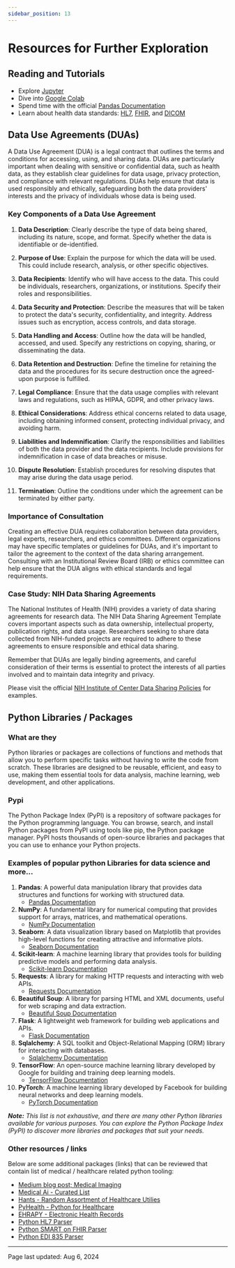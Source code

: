 ```yaml
---
sidebar_position: 13
---
```


# Resources for Further Exploration

## Reading and Tutorials
- Explore [Jupyter](https://jupyter.org/)
- Dive into [Google Colab](https://colab.research.google.com/)
- Spend time with the official [Pandas Documentation](https://pandas.pydata.org/pandas-docs/stable/)
- Learn about health data standards: [HL7](https://www.hl7.org/implement/standards/), [FHIR](https://www.hl7.org/fhir/), and [DICOM](https://www.dicomstandard.org/)

## Data Use Agreements (DUAs)

A Data Use Agreement (DUA) is a legal contract that outlines the terms and conditions for accessing, using, and sharing data. DUAs are particularly important when dealing with sensitive or confidential data, such as health data, as they establish clear guidelines for data usage, privacy protection, and compliance with relevant regulations. DUAs help ensure that data is used responsibly and ethically, safeguarding both the data providers' interests and the privacy of individuals whose data is being used.

### Key Components of a Data Use Agreement

1. **Data Description**: Clearly describe the type of data being shared, including its nature, scope, and format. Specify whether the data is identifiable or de-identified.

2. **Purpose of Use**: Explain the purpose for which the data will be used. This could include research, analysis, or other specific objectives.

3. **Data Recipients**: Identify who will have access to the data. This could be individuals, researchers, organizations, or institutions. Specify their roles and responsibilities.

4. **Data Security and Protection**: Describe the measures that will be taken to protect the data's security, confidentiality, and integrity. Address issues such as encryption, access controls, and data storage.

5. **Data Handling and Access**: Outline how the data will be handled, accessed, and used. Specify any restrictions on copying, sharing, or disseminating the data.

6. **Data Retention and Destruction**: Define the timeline for retaining the data and the procedures for its secure destruction once the agreed-upon purpose is fulfilled.

7. **Legal Compliance**: Ensure that the data usage complies with relevant laws and regulations, such as HIPAA, GDPR, and other privacy laws.

8. **Ethical Considerations**: Address ethical concerns related to data usage, including obtaining informed consent, protecting individual privacy, and avoiding harm.

9. **Liabilities and Indemnification**: Clarify the responsibilities and liabilities of both the data provider and the data recipients. Include provisions for indemnification in case of data breaches or misuse.

10. **Dispute Resolution**: Establish procedures for resolving disputes that may arise during the data usage period.

11. **Termination**: Outline the conditions under which the agreement can be terminated by either party.

### Importance of Consultation

Creating an effective DUA requires collaboration between data providers, legal experts, researchers, and ethics committees. Different organizations may have specific templates or guidelines for DUAs, and it's important to tailor the agreement to the context of the data sharing arrangement. Consulting with an Institutional Review Board (IRB) or ethics committee can help ensure that the DUA aligns with ethical standards and legal requirements.

### Case Study: NIH Data Sharing Agreements

The National Institutes of Health (NIH) provides a variety of data sharing agreements for research data. The NIH Data Sharing Agreement Template covers important aspects such as data ownership, intellectual property, publication rights, and data usage. Researchers seeking to share data collected from NIH-funded projects are required to adhere to these agreements to ensure responsible and ethical data sharing.

Remember that DUAs are legally binding agreements, and careful consideration of their terms is essential to protect the interests of all parties involved and to maintain data integrity and privacy.

Please visit the official [NIH Institute of Center Data Sharing Policies](https://sharing.nih.gov/other-sharing-policies/nih-institute-and-center-data-sharing-policies) for examples. 


## Python Libraries / Packages

### What are they
Python libraries or packages are collections of functions and methods that allow you to perform specific tasks without having to write the code from scratch. These libraries are designed to be reusable, efficient, and easy to use, making them essential tools for data analysis, machine learning, web development, and other applications.

### Pypi
The Python Package Index (PyPI) is a repository of software packages for the Python programming language. You can browse, search, and install Python packages from PyPI using tools like pip, the Python package manager. PyPI hosts thousands of open-source libraries and packages that you can use to enhance your Python projects.


### Examples of popular python Libraries for data science and more...
1. **Pandas**: A powerful data manipulation library that provides data structures and functions for working with structured data.
    - [Pandas Documentation](https://pandas.pydata.org/pandas-docs/stable/)
2. **NumPy**: A fundamental library for numerical computing that provides support for arrays, matrices, and mathematical operations.
    - [NumPy Documentation](https://numpy.org/doc/stable/)
3. **Seaborn**: A data visualization library based on Matplotlib that provides high-level functions for creating attractive and informative plots.
    - [Seaborn Documentation](https://seaborn.pydata.org/)
4. **Scikit-learn**: A machine learning library that provides tools for building predictive models and performing data analysis.
    - [Scikit-learn Documentation](https://scikit-learn.org/stable/)
5. **Requests**: A library for making HTTP requests and interacting with web APIs.
    - [Requests Documentation](https://docs.python-requests.org/en/master/)
6. **Beautiful Soup**: A library for parsing HTML and XML documents, useful for web scraping and data extraction.
    - [Beautiful Soup Documentation](https://www.crummy.com/software/BeautifulSoup/bs4/doc/)
7. **Flask**: A lightweight web framework for building web applications and APIs.
    - [Flask Documentation](https://flask.palletsprojects.com/en/2.0.x/)
8. **Sqlalchemy**: A SQL toolkit and Object-Relational Mapping (ORM) library for interacting with databases.
    - [Sqlalchemy Documentation](https://docs.sqlalchemy.org/en/14/)
9. **TensorFlow**: An open-source machine learning library developed by Google for building and training deep learning models.
    - [TensorFlow Documentation](https://www.tensorflow.org/api_docs/python/tf)
10. **PyTorch**: A machine learning library developed by Facebook for building neural networks and deep learning models.
    - [PyTorch Documentation](https://pytorch.org/docs/stable/index.html)

***Note:*** *This list is not exhaustive, and there are many other Python libraries available for various purposes. You can explore the Python Package Index (PyPI) to discover more libraries and packages that suit your needs.*

### Other resources / links 
Below are some additional packages (links) that can be reviewed that contain list of medical / healthcare related python tooling: 

- [Medium blog post; Medical Imaging](https://pycad.medium.com/the-best-python-libraries-for-medical-imaging-3327df061c0a)
- [Medical Ai - Curated List](https://github.com/medtorch/awesome-healthcare-ai)
- [Hants - Random Assortment of Healthcare Utilies](https://github.com/hantswilliams/healthcare-data)
- [PyHealth - Python for Healthcare](https://pyhealth.readthedocs.io/en/latest/)
- [EHRAPY - Electronic Health Records](https://github.com/theislab/ehrapy/)
- [Python HL7 Parser](https://github.com/johnpaulett/python-hl7)
- [Python SMART on FHIR Parser](https://github.com/smart-on-fhir/client-py)
- [Python EDI 835 Parser](https://github.com/keironstoddart/edi-835-parser)

---
Page last updated: Aug 6, 2024